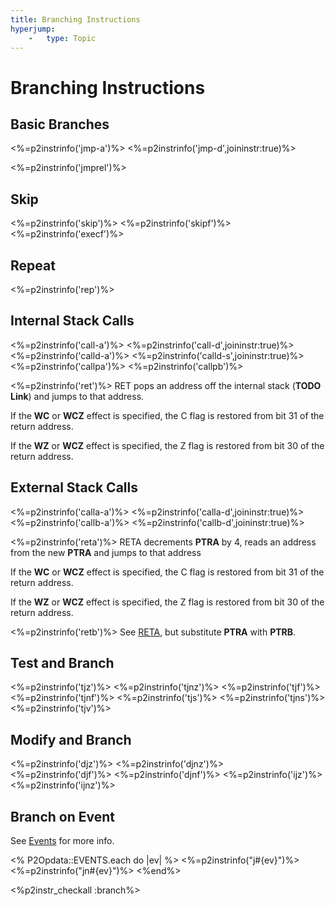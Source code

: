 ```yaml
---
title: Branching Instructions
hyperjump:
    -   type: Topic
---
```

# Branching Instructions

## Basic Branches

<%=p2instrinfo('jmp-a')%>
<%=p2instrinfo('jmp-d',joininstr:true)%>

<%=p2instrinfo('jmprel')%>

## Skip

<%=p2instrinfo('skip')%>
<%=p2instrinfo('skipf')%>
<%=p2instrinfo('execf')%>

## Repeat

<%=p2instrinfo('rep')%>

## Internal Stack Calls

<%=p2instrinfo('call-a')%>
<%=p2instrinfo('call-d',joininstr:true)%>
<%=p2instrinfo('calld-a')%>
<%=p2instrinfo('calld-s',joininstr:true)%>
<%=p2instrinfo('callpa')%>
<%=p2instrinfo('callpb')%>

<%=p2instrinfo('ret')%>
RET pops an address off the internal stack (**TODO Link**) and jumps to that address.

If the **WC** or **WCZ** effect is specified, the C flag is restored from bit 31 of the return address.

If the **WZ** or **WCZ** effect is specified, the Z flag is restored from bit 30 of the return address.

## External Stack Calls

<%=p2instrinfo('calla-a')%>
<%=p2instrinfo('calla-d',joininstr:true)%>
<%=p2instrinfo('callb-a')%>
<%=p2instrinfo('callb-d',joininstr:true)%>

<%=p2instrinfo('reta')%>
RETA decrements **PTRA** by 4, reads an address from the new **PTRA** and jumps to that address

If the **WC** or **WCZ** effect is specified, the C flag is restored from bit 31 of the return address.

If the **WZ** or **WCZ** effect is specified, the Z flag is restored from bit 30 of the return address.

<%=p2instrinfo('retb')%>
See [RETA](#reta), but substitute **PTRA** with **PTRB**.

## Test and Branch

<%=p2instrinfo('tjz')%>
<%=p2instrinfo('tjnz')%>
<%=p2instrinfo('tjf')%>
<%=p2instrinfo('tjnf')%>
<%=p2instrinfo('tjs')%>
<%=p2instrinfo('tjns')%>
<%=p2instrinfo('tjv')%>

## Modify and Branch

<%=p2instrinfo('djz')%>
<%=p2instrinfo('djnz')%>
<%=p2instrinfo('djf')%>
<%=p2instrinfo('djnf')%>
<%=p2instrinfo('ijz')%>
<%=p2instrinfo('ijnz')%>

## Branch on Event

See [Events](event.html) for more info.

<% P2Opdata::EVENTS.each do |ev| %>
<%=p2instrinfo("j#{ev}")%>
<%=p2instrinfo("jn#{ev}")%>
<%end%>


<%p2instr_checkall :branch%>